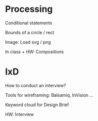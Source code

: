 # Processing

Conditional statements

Bounds of a circle / rect

Image: Load svg / png

In class + HW: Compositions

# IxD

How to conduct an interview?

Tools for wireframing: Balsamiq, InVision ... 

Keyword cloud for Design Brief

HW: Interview
